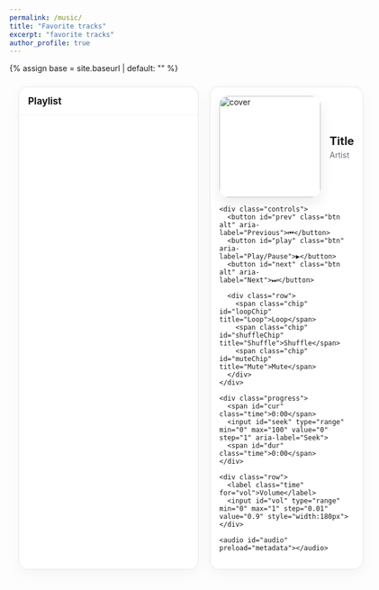 ```yaml
---
permalink: /music/
title: "Favorite tracks"
excerpt: "favorite tracks"
author_profile: true
---
```


{% assign base = site.baseurl | default: "" %}

<style>
  /* Container */
  .music-wrap{
    max-width: 980px; margin: 1.5rem auto; padding: 0 1rem;
    display:grid; grid-template-columns: 320px 1fr; gap: 1.25rem;
  }
  @media (max-width: 900px){ .music-wrap{ grid-template-columns: 1fr; } }

  /* Playlist panel */
  .playlist{
    background: #fff; border:1px solid #e5e7eb; border-radius: 1rem;
    overflow: hidden; display:flex; flex-direction: column;
    box-shadow: 0 8px 24px rgba(0,0,0,.04);
  }
  .playlist h3{ margin:0; padding:.9rem 1rem; border-bottom:1px solid #eef2f7; font-size:1.05rem }
  .playlist ul{ list-style:none; margin:0; padding:0; max-height: 520px; overflow:auto }
  .playlist li{
    display:flex; gap:.75rem; align-items:center; padding:.6rem .8rem; cursor:pointer;
    transition: background .15s ease;
  }
  .playlist li:hover{ background:#f9fafb }
  .playlist li.active{ background:#eef6ff }
  .mini-cover{ width:44px; height:44px; border-radius:.5rem; object-fit:cover; flex:0 0 auto }
  .meta{ display:flex; flex-direction:column; line-height:1.2 }
  .title{ font-weight:600; font-size:.95rem }
  .artist{ color:#6b7280; font-size:.85rem }

  /* Player card */
  .player{
    background:#fff; border:1px solid #e5e7eb; border-radius:1rem; padding:1rem;
    box-shadow: 0 8px 24px rgba(0,0,0,.04);
  }
  .hero{ display:flex; gap:1rem; align-items:center; }
  .cover{
    width:180px; height:180px; border-radius:1rem; object-fit:cover; box-shadow:0 10px 24px rgba(0,0,0,.08);
  }
  .now{ display:flex; flex-direction:column; gap:.25rem }
  .now .t{ font-size:1.25rem; font-weight:700 }
  .now .a{ color:#6b7280 }

  .controls{ display:flex; align-items:center; gap:.6rem; margin-top:1rem; flex-wrap:wrap }
  .btn{
    border:none; background:#111827; color:#fff; padding:.55rem .8rem; border-radius:.65rem; cursor:pointer;
  }
  .btn.alt{ background:#374151 }
  .btn.ghost{ background:#f3f4f6; color:#111827 }
  .btn:disabled{ opacity:.6; cursor:not-allowed }

  .progress{ display:flex; align-items:center; gap:.5rem; margin-top:.75rem }
  .time{ font-variant-numeric: tabular-nums; font-size:.85rem; color:#6b7280 }
  input[type="range"]{ width:100%; accent-color:#111827; }

  .row{ display:flex; gap:1rem; align-items:center; margin-top:.5rem; flex-wrap:wrap }
  .chip{ font-size:.85rem; background:#f3f4f6; padding:.3rem .55rem; border-radius:.5rem; cursor:pointer; }
  .chip.active{ background:#111827; color:#fff }

  .hint{ color:#6b7280; font-size:.85rem; margin-top:.5rem }
</style>

<div class="music-wrap">
  <!-- Playlist -->
  <div class="playlist">
    <h3>Playlist</h3>
    <ul id="playlist"></ul>
  </div>

  <!-- Player -->
  <div class="player">
    <div class="hero">
      <img id="cover" class="cover" src="{{ base }}/assets/music/cover.png" alt="cover">
      <div class="now">
        <div id="nowTitle" class="t">Title</div>
        <div id="nowArtist" class="a">Artist</div>
      </div>
    </div>

    <div class="controls">
      <button id="prev" class="btn alt" aria-label="Previous">⏮</button>
      <button id="play" class="btn" aria-label="Play/Pause">▶️</button>
      <button id="next" class="btn alt" aria-label="Next">⏭</button>

      <div class="row">
        <span class="chip" id="loopChip" title="Loop">Loop</span>
        <span class="chip" id="shuffleChip" title="Shuffle">Shuffle</span>
        <span class="chip" id="muteChip" title="Mute">Mute</span>
      </div>
    </div>

    <div class="progress">
      <span id="cur" class="time">0:00</span>
      <input id="seek" type="range" min="0" max="100" value="0" step="1" aria-label="Seek">
      <span id="dur" class="time">0:00</span>
    </div>

    <div class="row">
      <label class="time" for="vol">Volume</label>
      <input id="vol" type="range" min="0" max="1" step="0.01" value="0.9" style="width:180px">
    </div>

    <audio id="audio" preload="metadata"></audio>
  </div>
</div>

<script>
  // ======== 配置：支持多格式优先级（WAV 优先，回退 MP3/OGG/M4A/FLAC） ========
  // 方式1（推荐）：为每首提供 sources 数组（浏览器会选第一个可播放的）
  // 方式2：仍可用原来的单一 src（会按扩展名猜 MIME）

  const base = "{{ base }}";
  const tracks = [
    {
      title: "Somniomancer [null set]",
      artist: "Cryolf",
      // 只有一个 src 也支持（会根据扩展名猜测 MIME）
      src: base + "/assets/music/Somniomancer.wav",
      cover: base + "/assets/music/Somniomancer.jpg"
    }
  ];

  // ======== 元素 ========
  const listEl = document.getElementById('playlist');
  const audio = document.getElementById('audio');
  const cover = document.getElementById('cover');
  const nowTitle = document.getElementById('nowTitle');
  const nowArtist = document.getElementById('nowArtist');
  const playBtn = document.getElementById('play');
  const prevBtn = document.getElementById('prev');
  const nextBtn = document.getElementById('next');
  const seek = document.getElementById('seek');
  const curT = document.getElementById('cur');
  const durT = document.getElementById('dur');
  const vol = document.getElementById('vol');
  const loopChip = document.getElementById('loopChip');
  const shuffleChip = document.getElementById('shuffleChip');
  const muteChip = document.getElementById('muteChip');

  let index = 0;
  let isLoop = false;
  let isShuffle = false;

  // ======== 工具：扩展名 -> MIME 猜测 ========
  const mimeByExt = {
    mp3: "audio/mpeg",
    wav: "audio/wav",
    ogg: "audio/ogg",
    m4a: "audio/mp4",
    aac: "audio/aac",
    flac: "audio/flac" // 注意：浏览器普遍不原生支持 FLAC
  };
  function guessMime(url){
    const m = url.toLowerCase().match(/\.([a-z0-9]+)(?:\?|#|$)/);
    return m ? (mimeByExt[m[1]] || "") : "";
  }

  // 把 track 统一转为 sources 数组
  function toSources(track){
    if (Array.isArray(track.sources) && track.sources.length) return track.sources;
    if (track.src) return [{ src: track.src, type: guessMime(track.src) }];
    return [];
  }

  // 选择第一个可播放的 source
  function pickPlayable(track){
    const sources = toSources(track);
    for (const s of sources){
      // 若有 type，用 canPlayType 判断；没有 type 时尝试直接返回（有些浏览器仍可播）
      if (s.type) {
        const support = audio.canPlayType(s.type);
        if (support === "probably" || support === "maybe") return s;
      } else {
        return s;
      }
    }
    // 都不支持则返回第一个作为兜底
    return sources[0] || null;
  }

  // ======== 渲染歌单 ========
  function renderList(){
    listEl.innerHTML = "";
    tracks.forEach((t, i)=>{
      const li = document.createElement('li');
      li.dataset.index = i;
      li.innerHTML = `
        <img class="mini-cover" src="${t.cover}" alt="">
        <div class="meta">
          <span class="title">${t.title}</span>
          <span class="artist">${t.artist}</span>
        </div>`;
      li.addEventListener('click', ()=> loadAndPlay(i));
      listEl.appendChild(li);
    });
    activate(index);
  }

  function activate(i){
    [...listEl.children].forEach(li=> li.classList.remove('active'));
    const active = listEl.children[i];
    if (active) active.classList.add('active');
  }

  // ======== 加载并播放 ========
  function load(i){
    const t = tracks[i];
    if (!t) return;
    index = i;

    const selected = pickPlayable(t);
    if (!selected){
      // 没有可播放来源，清空
      audio.removeAttribute('src');
    } else {
      audio.src = selected.src;
    }

    cover.src = t.cover;
    nowTitle.textContent = t.title;
    nowArtist.textContent = t.artist;
    activate(index);
  }
  function loadAndPlay(i){
    load(i);
    // 尝试播放（自动播放可能被策略阻止）
    audio.play().catch(()=>{});
    syncPlayButton();
  }

  // ======== 控件 ========
  function syncPlayButton(){
    playBtn.textContent = audio.paused ? "▶️" : "⏸";
  }
  playBtn.addEventListener('click', ()=>{
    if (audio.paused) audio.play(); else audio.pause();
    syncPlayButton();
  });
  prevBtn.addEventListener('click', ()=> {
    if (isShuffle) return nextRandom();
    const i = (index - 1 + tracks.length) % tracks.length;
    loadAndPlay(i);
  });
  nextBtn.addEventListener('click', ()=> {
    if (isShuffle) return nextRandom();
    const i = (index + 1) % tracks.length;
    loadAndPlay(i);
  });

  // 进度 & 时长
  function fmt(sec){
    if (!isFinite(sec)) return "0:00";
    const m = Math.floor(sec/60); const s = Math.floor(sec%60);
    return m + ":" + (s<10 ? "0"+s : s);
  }
  audio.addEventListener('loadedmetadata', ()=>{
    durT.textContent = fmt(audio.duration);
  });
  audio.addEventListener('timeupdate', ()=>{
    curT.textContent = fmt(audio.currentTime);
    if (audio.duration) seek.value = Math.floor(audio.currentTime / audio.duration * 100);
  });
  seek.addEventListener('input', ()=>{
    if (audio.duration) audio.currentTime = seek.value/100 * audio.duration;
  });

  // 音量 & 静音
  vol.addEventListener('input', ()=> { audio.volume = parseFloat(vol.value); });
  muteChip.addEventListener('click', ()=>{
    audio.muted = !audio.muted;
    muteChip.classList.toggle('active', audio.muted);
    muteChip.textContent = audio.muted ? "Muted" : "Mute";
  });

  // 循环 & 随机
  loopChip.addEventListener('click',()=>{
    isLoop = !isLoop;
    loopChip.classList.toggle('active', isLoop);
  });
  shuffleChip.addEventListener('click',()=>{
    isShuffle = !isShuffle;
    shuffleChip.classList.toggle('active', isShuffle);
  });

  function nextRandom(){
    if (tracks.length <= 1) return;
    let j = index;
    while (j === index) j = Math.floor(Math.random()*tracks.length);
    loadAndPlay(j);
  }

  // 自动下一首
  audio.addEventListener('ended', ()=>{
    if (isLoop) { loadAndPlay(index); return; }
    if (isShuffle) { nextRandom(); return; }
    const i = (index + 1) % tracks.length;
    loadAndPlay(i);
  });

  // 初始化
  renderList();
  load(0);
</script>
